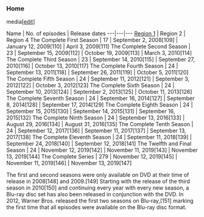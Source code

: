 ### Home
media[[edit](/w/index.php?title=The\_Big\_Bang\_Theory&action=edit&section=20
"Edit section: Home media")]

Name | No. of 
episodes | Release dates 
---|---|--- 
[Region 1](/wiki/DVD\_region\_code#1 "DVD region code") | Region 2 | Region 4 
The Complete First Season | 17 | September 2, 2008[109] | January 12, 2009[110] | April 3, 2009[111] 
The Complete Second Season | 23 | September 15, 2009[112] | October 19, 2009[113] | March 3, 2010[114] 
The Complete Third Season | 23 | September 14, 2010[115] | September 27, 2010[116] | October 13, 2010[117] 
The Complete Fourth Season | 24 | September 13, 2011[118] | September 26, 2011[119] | October 5, 2011[120] 
The Complete Fifth Season | 24 | September 11, 2012[121] | September 3, 2012[122] | October 3, 2012[123] 
The Complete Sixth Season | 24 | September 10, 2013[124] | September 2, 2013[125] | October 11, 2013[126] 
The Complete Seventh Season | 24 | September 16, 2014[127] | September 8, 2014[128] | September 17, 2014[129] 
The Complete Eighth Season | 24 | September 15, 2015[130] | September 14, 2015[131] | September 16, 2015[132] 
The Complete Ninth Season | 24 | September 13, 2016[133] | August 29, 2016[134] | August 31, 2016[135] 
The Complete Tenth Season | 24 | September 12, 2017[136] | September 11, 2017[137] | September 13, 2017[138] 
The Complete Eleventh Season | 24 | September 11, 2018[139] | September 24, 2018[140] | September 12, 2018[141] 
The Twelfth and Final Season | 24 | November 12, 2019[142] | November 11, 2019[143] | November 13, 2019[144] 
The Complete Series | 279 | November 12, 2019[145] | November 11, 2019[146] | November 13, 2019[147] 
 
The first and second seasons were only available on DVD at their time of
release in 2008[148] and 2009.[149] Starting with the release of the third
season in 2010[150] and continuing every year with every new season, a Blu-ray
disc set has also been released in conjunction with the DVD. In 2012, Warner
Bros. released the first two seasons on Blu-ray,[151] marking the first time
that all episodes were available on the Blu-ray disc format.
